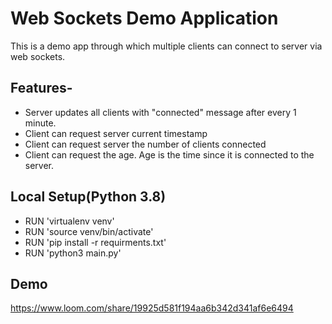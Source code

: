 # Web Sockets Demo Application
This is a demo app through which multiple clients can connect to server via web sockets.

## Features-
- Server updates all clients with "connected" message after every 1 minute.
- Client can request server current timestamp
- Client can request server the number of clients connected
- Client can request the age. Age is the time since it is connected to the server.

## Local Setup(Python 3.8)
- RUN 'virtualenv venv'
- RUN 'source venv/bin/activate'
- RUN 'pip install -r requirments.txt'
- RUN 'python3 main.py'

## Demo
https://www.loom.com/share/19925d581f194aa6b342d341af6e6494